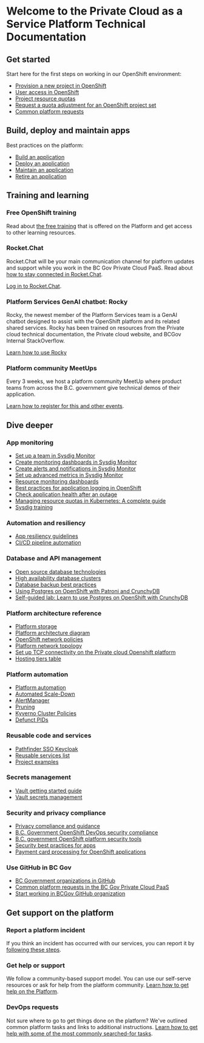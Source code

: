 # Welcome to the Private Cloud as a Service Platform Technical Documentation

## Get started

Start here for the first steps on working in our OpenShift environment:

* [Provision a new project in OpenShift](docs/openshift-projects-and-access/provision-new-openshift-project.md)
* [User access in OpenShift](docs/openshift-projects-and-access/grant-user-access-openshift.md)
* [Project resource quotas](docs/automation-and-resiliency/openshift-project-resource-quotas.md)
* [Request a quota adjustment for an OpenShift project set](docs/automation-and-resiliency/request-quota-adjustment-for-openshift-project-set.md)
* [Common platform requests](docs/openshift-projects-and-access/common-platform-requests.md)

## Build, deploy and maintain apps

Best practices on the platform:

* [Build an application](docs/build-deploy-and-maintain-apps/build-an-application.md)
* [Deploy an application](docs/build-deploy-and-maintain-apps/deploy-an-application.md)
* [Maintain an application](docs/build-deploy-and-maintain-apps/maintain-an-application.md)
* [Retire an application](docs/build-deploy-and-maintain-apps/retire-an-application.md)

## Training and learning

### Free OpenShift training

Read about [the free training](https://digital.gov.bc.ca/cloud/services/private/support/#platform-training)
that is offered on the Platform and get access to other learning resources.

### Rocket.Chat

Rocket.Chat will be your main communication channel for platform updates and support while you work in the BC Gov
Private Cloud PaaS. Read
about [how to stay connected in Rocket.Chat](../bc-developer-guide/rocketchat/steps-to-join-rocketchat/).

[Log in to Rocket.Chat](https://chat.developer.gov.bc.ca).

### Platform Services GenAI chatbot: Rocky

Rocky, the newest member of the Platform Services team is a GenAI chatbot designed to assist with the OpenShift platform and its related shared services. Rocky has been trained on resources from the Private cloud technical documentation, the Private cloud website, and BCGov Internal StackOverflow.  

[Learn how to use Rocky](docs/training-and-learning/rocky-guide.md)

### Platform community MeetUps

Every 3 weeks, we host a platform community MeetUp where product teams from across the B.C. government give technical
demos of their application.

[Learn how to register for this and other events](https://digital.gov.bc.ca/cloud/services/private/team/#stay).

## Dive deeper

### App monitoring

* [Set up a team in Sysdig Monitor](docs/app-monitoring/sysdig-monitor-setup-team.md)
* [Create monitoring dashboards in Sysdig Monitor](docs/app-monitoring/sysdig-monitor-create-monitoring-dashboards.md)
* [Create alerts and notifications in Sysdig Monitor](docs/app-monitoring/sysdig-monitor-create-alert-channels.md)
* [Set up advanced metrics in Sysdig Monitor](docs/app-monitoring/sysdig-monitor-set-up-advanced-functions.md)
* [Resource monitoring dashboards](docs/app-monitoring/resource-monitoring-dashboards.md)
* [Best practices for application logging in OpenShift](docs/app-monitoring/best-pratices-for-application-logging-in-openshift.md)
* [Check application health after an outage](docs/app-monitoring/check-application-health-after-outage.md)
* [Managing resource quotas in Kubernetes: A complete guide](docs/app-monitoring/managing-resource-quotas-in-kubernetes.md)
* [Sysdig training](docs/app-monitoring/sysdig-training.md)

### Automation and resiliency

* [App resiliency guidelines](docs/automation-and-resiliency/app-resiliency-guidelines.md)
* [CI/CD pipeline automation](docs/automation-and-resiliency/cicd-pipeline-templates-for-private-cloud-teams.md)

### Database and API management

* [Open source database technologies](docs/database-and-api-management/opensource-database-technologies.md)
* [High availability database clusters](docs/database-and-api-management/high-availability-database-clusters.md)
* [Database backup best practices](docs/database-and-api-management/database-backup-best-practices.md)
* [Using Postgres on OpenShift with Patroni and CrunchyDB](docs/database-and-api-management/postgres-how-to.md)
* [Self-guided lab: Learn to use Postgres on OpenShift with CrunchyDB](docs/database-and-api-management/crunchydb-self-guided-lab.md)

### Platform architecture reference

* [Platform storage](docs/platform-architecture-reference/platform-storage.md)
* [Platform architecture diagram](docs/platform-architecture-reference/platform-architecture-diagram.md)
* [OpenShift network policies](docs/platform-architecture-reference/openshift-network-policies.md)
* [Platform network topology](docs/platform-architecture-reference/platform-network-topology.md)
* [Set up TCP connectivity on the Private cloud Openshift platform](docs/platform-architecture-reference/set-up-tcp-connectivity-on-private-cloud-openshift-platform.md)
* [Hosting tiers table](docs/platform-architecture-reference/hosting-tiers-table.md)

### Platform automation

* [Platform automation](docs/platform-automation/platform-automation.md)
* [Automated Scale-Down](docs/platform-automation/automated-scaling.md)
* [AlertManager](docs/platform-automation/alertmanager.md)
* [Pruning](docs/platform-automation/pruning.md)
* [Kyverno Cluster Policies](docs/platform-automation/kyverno.md)
* [Defunct PIDs](docs/platform-automation/defunct-pids.md)

### Reusable code and services

* [Pathfinder SSO Keycloak](docs/reusable-code-and-services/reusable-services-list.md#pathfinder-single-sign-on-keycloak)
* [Reusable services list](docs/reusable-code-and-services/reusable-services-list.md)
* [Project examples](docs/reusable-code-and-services/project-examples.md)

### Secrets management

* [Vault getting started guide](docs/secrets-management/vault-getting-started-guide.md)
* [Vault secrets management](docs/secrets-management/vault-secrets-management-service.md)

### Security and privacy compliance

* [Privacy compliance and guidance](docs/security-and-privacy-compliance/privacy-compliance-and-guidance.md)
* [B.C. Government OpenShift DevOps security compliance](docs/security-and-privacy-compliance/platform-security-compliance.md)
* [B.C. government OpenShift platform security tools](docs/security-and-privacy-compliance/platform-security-tools.md)
* [Security best practices for apps](docs/security-and-privacy-compliance/security-best-practices-for-apps.md)
* [Payment card processing for OpenShift applications](docs/security-and-privacy-compliance/payment-card-processing.md)

### Use GitHub in BC Gov

* [BC Government organizations in GitHub](../bc-developer-guide/use-github-in-bcgov/bc-government-organizations-in-github/)
* [Common platform requests in the BC Gov Private Cloud PaaS](https://digital.gov.bc.ca/cloud/services/private/support/#common)
* [Start working in BCGov GitHub organization](../bc-developer-guide/use-github-in-bcgov/start-working-in-bcgov-github-organization/)

## Get support on the platform

### Report a platform incident

If you think an incident has occurred with our services, you can report it
by [following these steps](https://digital.gov.bc.ca/cloud/services/private/support/#report).

### Get help or support

We follow a community-based support model. You can use our self-serve resources or ask for help from the platform
community. [Learn how to get help on the Platform](https://digital.gov.bc.ca/cloud/services/private/support/).

### DevOps requests

Not sure where to go to get things done on the platform? We've outlined common platform tasks and links to additional
instructions. [Learn how to get help with some of the most commonly searched-for tasks](https://digital.gov.bc.ca/cloud/services/private/support/#common).
